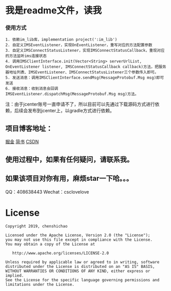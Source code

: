 # 我是readme文件，读我  
### 使用方式
```
1. 依赖im_lib库，implementation project(':im_lib')
2. 自定义IMSEventListener，实现OnEventListener，重写对应的方法配置参数
3. 自定义IMSConnectStatusListener，实现IMSConnectStatusCallback，重现对应的方法监听ims连接状态
4. 调用IMSClientInterface.init(Vector<String> serverUrlList, OnEventListener listener, IMSConnectStatusCallback callback)方法，把服务器地址列表、IMSEventListener、IMSConnectStatusListener三个参数传入即可。
5. 发送消息：调用IMSClientInterface.sendMsg(MessageProtobuf.Msg msg)即可发送
6. 接收消息：收到消息会回调IMSEventListener.dispatchMsg(MessageProtobuf.Msg msg)方法。
```

注：由于jcenter账号一直申请不了，所以目前可以先通过下载源码方式进行依赖，后续会发布到jcenter上，以gradle方式进行依赖。

## 项目博客地址：
[掘金](https://juejin.im/post/5c97ae12e51d45580b681b0b)
[简书](https://www.jianshu.com/p/00ba0ac2fc96)
[CSDN](https://blog.csdn.net/FreddyChen/article/details/89201785)

## 使用过程中，如果有任何疑问，请联系我。
## 如果该项目对你有用，麻烦star一下哈。。。
QQ：408638443  Wechat：csclovelove

# License


    Copyright 2019, chenshichao       
  
    Licensed under the Apache License, Version 2.0 (the "License");
    you may not use this file except in compliance with the License.
    You may obtain a copy of the License at 
 
       http://www.apache.org/licenses/LICENSE-2.0 

    Unless required by applicable law or agreed to in writing, software
    distributed under the License is distributed on an "AS IS" BASIS,
    WITHOUT WARRANTIES OR CONDITIONS OF ANY KIND, either express or implied.
    See the License for the specific language governing permissions and
    limitations under the License.

